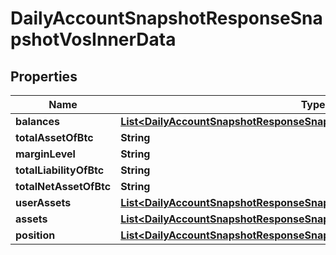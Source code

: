 

# DailyAccountSnapshotResponseSnapshotVosInnerData


## Properties

| Name | Type | Description | Notes |
|------------ | ------------- | ------------- | -------------|
|**balances** | [**List&lt;DailyAccountSnapshotResponseSnapshotVosInnerDataBalancesInner&gt;**](DailyAccountSnapshotResponseSnapshotVosInnerDataBalancesInner.md) |  |  [optional] |
|**totalAssetOfBtc** | **String** |  |  [optional] |
|**marginLevel** | **String** |  |  [optional] |
|**totalLiabilityOfBtc** | **String** |  |  [optional] |
|**totalNetAssetOfBtc** | **String** |  |  [optional] |
|**userAssets** | [**List&lt;DailyAccountSnapshotResponseSnapshotVosInnerDataUserAssetsInner&gt;**](DailyAccountSnapshotResponseSnapshotVosInnerDataUserAssetsInner.md) |  |  [optional] |
|**assets** | [**List&lt;DailyAccountSnapshotResponseSnapshotVosInnerDataAssetsInner&gt;**](DailyAccountSnapshotResponseSnapshotVosInnerDataAssetsInner.md) |  |  [optional] |
|**position** | [**List&lt;DailyAccountSnapshotResponseSnapshotVosInnerDataPositionInner&gt;**](DailyAccountSnapshotResponseSnapshotVosInnerDataPositionInner.md) |  |  [optional] |



